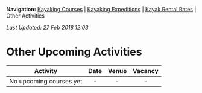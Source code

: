 **Navigation:** [Kayaking Courses](index) &#124; [Kayaking Expeditions](expedition) &#124; [Kayak Rental Rates](rental) &#124; Other Activities

_Last Updated: 27 Feb 2018 12:03_
# Other Upcoming Activities

Activity | Date | Venue | Vacancy
:---:|:---:|:---:|:---:
No upcoming courses yet|-|-|-

